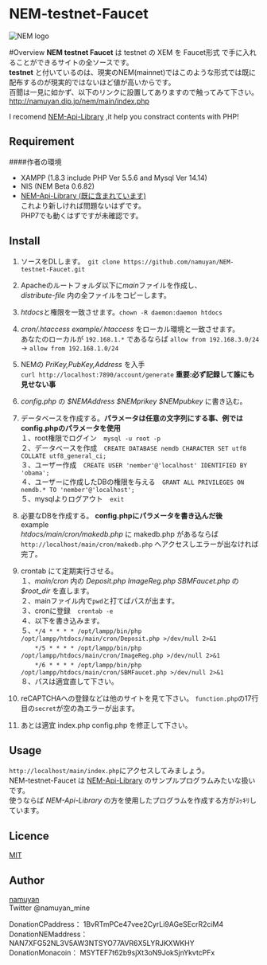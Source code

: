 # NEM-testnet-Faucet

![NEM logo](https://upload.wikimedia.org/wikipedia/commons/thumb/0/0a/Nem_logo.svg/1000px-Nem_logo.svg.png)

#Overview
**NEM testnet Faucet** は testnet の XEM を Faucet形式 で手に入れることができるサイトの全ソースです。  
**testnet** と付いているのは、現実のNEM(mainnet)ではこのような形式では既に配布するのが現実的ではないほど値が高いからです。  
百聞は一見に如かず、以下のリンクに設置してありますので触ってみて下さい。  
<http://namuyan.dip.jp/nem/main/index.php>

I recomend [NEM-Api-Library](https://github.com/namuyan/NEM-Api-Library) ,it help you constract contents with PHP!

## Requirement
####作者の環境  
* XAMPP (1.8.3 include PHP Ver 5.5.6 and Mysql Ver 14.14)  
* NIS (NEM Beta 0.6.82)  
* [NEM-Api-Library (既に含まれています)](https://github.com/namuyan/NEM-Api-Library)  
これより新しければ問題ないはずです。  
PHP7でも動くはずですが未確認です。


## Install
1. ソースをDLします。　`git clone https://github.com/namuyan/NEM-testnet-Faucet.git`

2. Apacheのルートフォルダ以下に*main*ファイルを作成し、  
*distribute-file* 内の全ファイルをコピーします。

3. *htdocs*と権限を一致させます。`chown -R daemon:daemon htdocs`

4. *cron/.htaccess* *example/.htaccess* をローカル環境と一致させます。  
あなたのローカルが `192.168.1.*` であるならば `allow from 192.168.3.0/24` → `allow from 192.168.1.0/24`

5. NEMの *PriKey,PubKey,Address* を入手  
`curl http://localhost:7890/account/generate` **重要:必ず記録して誰にも見せない事**

6. *config.php* の *$NEMAddress $NEMprikey $NEMpubkey* に書き込む。

7. データベースを作成する。**パラメータは任意の文字列にする事、例ではconfig.phpのパラメータを使用**  
１、root権限でログイン　`mysql -u root -p`  
２、データベースを作成　`CREATE DATABASE nemdb CHARACTER SET utf8 COLLATE utf8_general_ci;`  
３、ユーザー作成　`CREATE USER 'nember'@'localhost' IDENTIFIED BY 'obama';`  
４、ユーザーに作成したDBの権限を与える　`GRANT ALL PRIVILEGES ON nemdb.* TO 'nember'@'localhost';`  
５、mysqlよりログアウト　`exit`

8. 必要なDBを作成する。 **config.phpにパラメータを書き込んだ後**  
example  
*htdocs/main/cron/makedb.php* に makedb.php があるならば  
`http://localhost/main/cron/makedb.php` へアクセスしエラーが出なければ完了。

9. crontab にて定期実行させる。  
１、*main/cron* 内の *Deposit.php ImageReg.php SBMFaucet.php* の *$root_dir* を直します。  
２、mainファイル内で`pwd`と打てばパスが出ます。  
３、cronに登録　`crontab -e`  
４、以下を書き込みます。  
５、`*/4 * * * * /opt/lampp/bin/php /opt/lampp/htdocs/main/cron/Deposit.php >/dev/null 2>&1`  
　　`*/5 * * * * /opt/lampp/bin/php /opt/lampp/htdocs/main/cron/ImageReg.php >/dev/null 2>&1`  
　　`*/6 * * * * /opt/lampp/bin/php /opt/lampp/htdocs/main/cron/SBMFaucet.php >/dev/null 2>&1`  
８、パスは適宜直して下さい。  

10. reCAPTCHAへの登録などは他のサイトを見て下さい。 `function.php`の17行目の`secret`が空の為エラーが出ます。

11. あとは適宜 index.php config.php を修正して下さい。  


## Usage
`http://localhost/main/index.php`にアクセスしてみましょう。  
NEM-testnet-Faucet は [NEM-Api-Library](https://github.com/namuyan/NEM-Api-Library) のサンプルプログラムみたいな扱いです。  
使うならば *NEM-Api-Library* の方を使用したプログラムを作成する方がｽｯｷﾘしています。

## Licence

[MIT](https://github.com/tcnksm/tool/blob/master/LICENCE)

## Author

[namuyan](http://namuyan.dip.jp)  
Twitter @namuyan_mine

DonationCPaddress： 1BvRTmPCe47vee2CyrLi9AGeSEcrR2ciM4  
DonationNEMaddress： NAN7XFG52NL3V5AW3NTSYO77AVR6X5LYRJKXWKHY  
DonationMonacoin： MSYTEF7t62b9sjXt3oN9JokSjnYkvtcPFx
